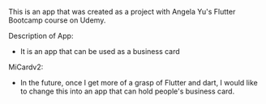 This is an app that was created as a project with Angela Yu's Flutter Bootcamp course on Udemy.

Description of App:
- It is an app that can be used as a business card

MiCardv2:
- In the future, once I get more of a grasp of Flutter and dart, I would like to change this into an app that can hold people's business card.
